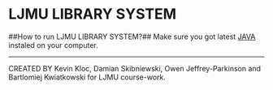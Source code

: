 # LJMU LIBRARY SYSTEM
##How to run LJMU LIBRARY SYSTEM?##
Make sure you got latest [JAVA](https://www.java.com/en/download/) instaled on your computer.

---------------------------------------------------------------------------------------------------------------------
CREATED BY Kevin Kloc, Damian Skibniewski, Owen Jeffrey-Parkinson and Bartlomiej Kwiatkowski for LJMU course-work.
